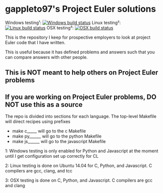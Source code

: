 # gappleto97's Project Euler solutions

Windows testing¹: [![Windows build status](https://ci.appveyor.com/api/projects/status/lqi44hqr7jgqjwpy?svg=true)](https://ci.appveyor.com/project/gappleto97/euler) Linux testing²: [![Linux build status](https://api.shippable.com/projects/5d7ab0a9686e0a0007cb5970/badge?branch=master)](https://app.shippable.com/github/gappleto97/Euler/dashboard) OSX testing³: [![OSX build status](https://travis-ci.org/gappleto97/Euler.svg?branch=master)](https://travis-ci.org/gappleto97/Euler)

This is the repository I keep for prospective employers to look at project Euler code that I have written.

This is useful because it has defined problems and answers such that you can compare answers with other people.

## This is NOT meant to help others on Project Euler problems

## If you are working on Project Euler problems, DO NOT use this as a source

The repo is divided into sections for each language. The top-level Makefile will direct recipes using prefixes

- make c_____ will go to the c Makefile
- make py______ will go to the python Makefile
- make js______ will go to the javascript Makefile

1: Windows testing is only enabled for Python and Javascript at the moment until I get configuration set up correctly for CL

2: Linux testing is done on Ubuntu 14.04 for C, Python, and Javascript. C compilers are gcc, clang, and tcc

3: OSX testing is done on C, Python, and Javascript. C compilers are gcc and clang
